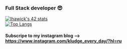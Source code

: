 ### Full Stack developer 😎

<!--
**eskapte/eskapte** is a ✨ _special_ ✨ repository because its `README.md` (this file) appears on your GitHub profile.

Here are some ideas to get you started:

- 🔭 I’m currently working on ...
- 🌱 I’m currently learning ...
- 👯 I’m looking to collaborate on ...
- 🤔 I’m looking for help with ...
- 💬 Ask me about ...
- 📫 How to reach me: ...
- 😄 Pronouns: ...
- ⚡ Fun fact: ...
-->

[![lhawick's 42 stats](https://badge42.herokuapp.com/api/stats/lhawick?cursus=42cursus)](https://github.com/JaeSeoKim/badge42)<br/>
[![Top Langs](https://github-readme-stats.vercel.app/api/top-langs/?username=eskapte)](https://github.com/anuraghazra/github-readme-stats)

#### Subscripe to my instagram blog --> https://www.instagram.com/kludge_every_day/?hl=ru
